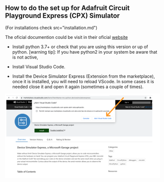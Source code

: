 ## How to do the set up for Adafruit Circuit Playground Express (CPX) Simulator
(For installations check src="installation.md")

The oficial documention could be visit in their oficial [website](https://marketplace.visualstudio.com/items?itemName=ms-python.devicesimulatorexpress)

- Install python 3.7+ or check that you are using this version or up of python. 
[warning tip]: If you have python2 in your system be aware that is not active, 

- Install Visual Studio Code. 

- Install the Device Simulator Express (Extension from the marketplace), once it is installed, you will need to reload VScode. In some cases it is needed close it and open it again (sometimes a couple of times).




<img  align="middle" width="700px"  src="images/vs_1.png" >
